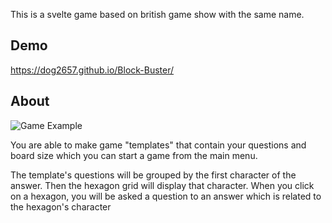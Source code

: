 This is a svelte game based on british game show with the same name.

## Demo
https://dog2657.github.io/Block-Buster/


## About
![Game Example](https://github.com/Dog2657/Block-Buster/assets/56273305/1a2c6614-221d-462d-9ef6-54a9a3b8a41c)

You are able to make game "templates" that contain your questions and board size which you can start a game from the main menu.

The template's questions will be grouped by the first character of the answer. Then the hexagon grid will display that character. When you click on a hexagon, you will be asked a question to an answer which is related to the hexagon's character
